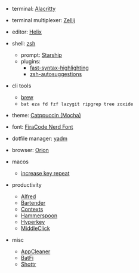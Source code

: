 - terminal: [Alacritty](https://alacritty.org/)
- terminal multiplexer: [Zellij](https://zellij.dev/)
- editor: [Helix](https://helix-editor.com/)
- shell: [zsh](https://www.zsh.org/)
  - prompt: [Starship](https://starship.rs/)
  - plugins:
    - [fast-syntax-highlighting](https://github.com/zdharma-continuum/fast-syntax-highlighting#oh-my-zsh)
    - [zsh-autosuggestions](https://github.com/zsh-users/zsh-autosuggestions/blob/master/INSTALL.md#oh-my-zsh)
- cli tools
  - [brew](https://brew.sh/)
  - `bat eza fd fzf lazygit ripgrep tree zoxide`
- theme: [Catppuccin (Mocha)](https://github.com/catppuccin/catppuccin)
- font: [FiraCode Nerd Font](https://www.nerdfonts.com/)

- dotfile manager: [yadm](https://yadm.io/docs/getting_started)
- browser: [Orion](https://kagi.com/orion/)
- macos
  - [increase key repeat](https://gist.github.com/hofmannsven/ff21749b0e6afc50da458bebbd9989c5)
- productivity
  - [Alfred](https://www.alfredapp.com/)
  - [Bartender](https://www.macbartender.com/Bartender5/)
  - [Contexts](https://contexts.co/)
  - [Hammerspoon](https://www.hammerspoon.org/)
  - [Hyperkey](https://hyperkey.app/)
  - [MiddleClick](https://github.com/artginzburg/MiddleClick-Sonoma)
- misc
  - [AppCleaner](https://freemacsoft.net/appcleaner/)
  - [BatFi](https://app.gumroad.com/d/2fa184d3e33101e9b092db49751f4d9f)
  - [Shottr](https://shottr.cc/)
